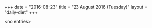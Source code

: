 +++
date = "2016-08-23"
title = "23 August 2016 (Tuesday)"
layout = "daily-diet"
+++


\<no entries\>
